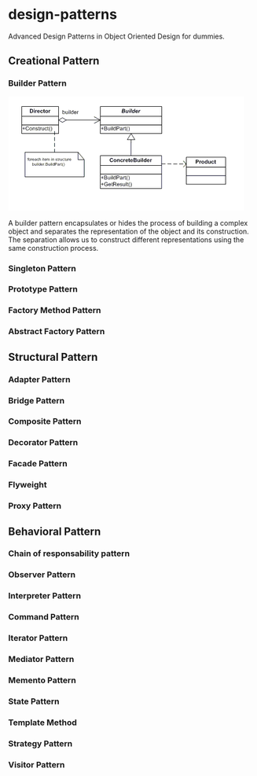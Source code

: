 # design-patterns
Advanced Design Patterns in Object Oriented Design for dummies.

## Creational Pattern

### Builder Pattern

![main page](Documentation-imgs/Builder-Pattern.png)

A builder pattern encapsulates or hides the process of building a complex object and separates the representation of the object and its construction. The separation allows us to construct different representations using the same construction process.

### Singleton Pattern

### Prototype Pattern

### Factory Method Pattern

### Abstract Factory Pattern

## Structural Pattern

### Adapter Pattern

### Bridge Pattern

### Composite Pattern

### Decorator Pattern

### Facade Pattern

### Flyweight

### Proxy Pattern

## Behavioral Pattern

### Chain of responsability pattern

### Observer Pattern

### Interpreter Pattern

### Command Pattern

### Iterator Pattern

### Mediator Pattern

### Memento Pattern

### State Pattern

### Template Method

### Strategy Pattern

### Visitor Pattern

